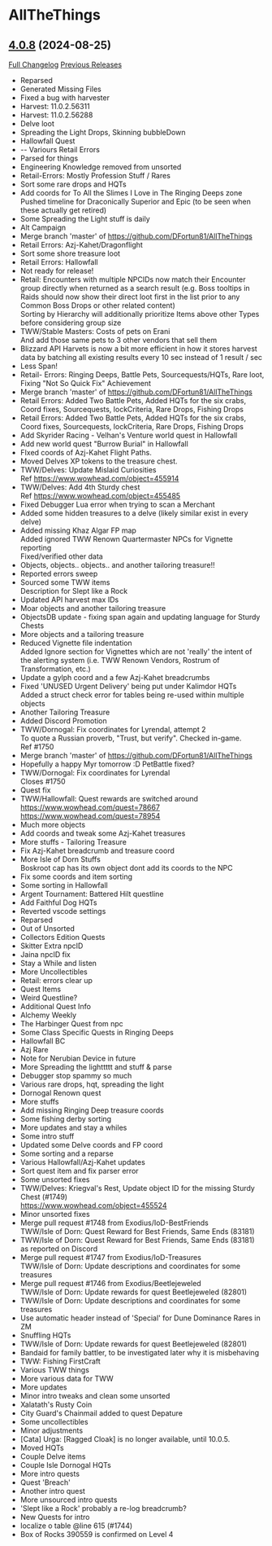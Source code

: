 # AllTheThings

## [4.0.8](https://github.com/DFortun81/AllTheThings/tree/4.0.8) (2024-08-25)
[Full Changelog](https://github.com/DFortun81/AllTheThings/compare/4.0.7...4.0.8) [Previous Releases](https://github.com/DFortun81/AllTheThings/releases)

- Reparsed  
- Generated Missing Files  
- Fixed a bug with harvester  
- Harvest: 11.0.2.56311  
- Harvest: 11.0.2.56288  
- Delve loot  
- Spreading the Light Drops, Skinning bubbleDown  
- Hallowfall Quest  
- -- Variours Retail Errors  
- Parsed for things  
- Engineering Knowledge removed from unsorted  
- Retail-Errors: Mostly Profession Stuff / Rares  
- Sort some rare drops and HQTs  
- Add coords for To All the Slimes I Love in The Ringing Deeps zone  
    Pushed timeline for Draconically Superior and Epic (to be seen when these actually get retired)  
- Some Spreading the Light stuff is daily  
- Alt Campaign  
- Merge branch 'master' of https://github.com/DFortun81/AllTheThings  
- Retail Errors: Azj-Kahet/Dragonflight  
- Sort some shore treasure loot  
- Retail Errors: Hallowfall  
- Not ready for release!  
- Retail: Encounters with multiple NPCIDs now match their Encounter group directly when returned as a search result (e.g. Boss tooltips in Raids should now show their direct loot first in the list prior to any Common Boss Drops or other related content)  
    Sorting by Hierarchy will additionally prioritize Items above other Types before considering group size  
- TWW/Stable Masters: Costs of pets on Erani  
    And add those same pets to 3 other vendors that sell them  
- Blizzard API Harvets is now a bit more efficient in how it stores harvest data by batching all existing results every 10 sec instead of 1 result / sec  
- Less Span!  
- Retail- Errors: Ringing Deeps, Battle Pets, Sourcequests/HQTs, Rare loot, Fixing "Not So Quick Fix" Achievement  
- Merge branch 'master' of https://github.com/DFortun81/AllTheThings  
- Retail Errors: Added Two Battle Pets, Added HQTs for the six crabs, Coord fixes, Sourcequests, lockCriteria, Rare Drops, Fishing Drops  
- Retail Errors: Added Two Battle Pets, Added HQTs for the six crabs, Coord fixes, Sourcequests, lockCriteria, Rare Drops, Fishing Drops  
- Add Skyrider Racing - Velhan's Venture world quest in Hallowfall  
- Add new world quest "Burrow Burial" in Hallowfall  
- FIxed coords of Azj-Kahet Flight Paths.  
- Moved Delves XP tokens to the treasure chest.  
- TWW/Delves: Update Mislaid Curiosities  
    Ref https://www.wowhead.com/object=455914  
- TWW/Delves: Add 4th Sturdy chest  
    Ref https://www.wowhead.com/object=455485  
- Fixed Debugger Lua error when trying to scan a Merchant  
- Added some hidden treasures to a delve (likely similar exist in every delve)  
- Added missing Khaz Algar FP map  
    Added ignored TWW Renown Quartermaster NPCs for Vignette reporting  
    Fixed/verified other data  
- Objects, objects.. objects.. and another tailoring treasure!!  
- Reported errors sweep  
- Sourced some TWW items  
    Description for Slept like a Rock  
- Updated API harvest max IDs  
- Moar objects and another tailoring treasure  
- ObjectsDB update - fixing span again and updating language for Sturdy Chests  
- More objects and a tailoring treasure  
- Reduced Vignette file indentation  
    Added Ignore section for Vignettes which are not 'really' the intent of the alerting system (i.e. TWW Renown Vendors, Rostrum of Transformation, etc.)  
- Update a gylph coord and a few Azj-Kahet breadcrumbs  
- Fixed 'UNUSED Urgent Delivery' being put under Kalimdor HQTs  
    Added a struct check error for tables being re-used within multiple objects  
- Another Tailoring Treasure  
- Added Discord Promotion  
- TWW/Dornogal: Fix coordinates for Lyrendal, attempt 2  
    To quote a Russian proverb, "Trust, but verify". Checked in-game.  
    Ref #1750  
- Merge branch 'master' of https://github.com/DFortun81/AllTheThings  
- Hopefully a happy Myr tomorrow :D PetBattle fixed?  
- TWW/Dornogal: Fix coordinates for Lyrendal  
    Closes #1750  
- Quest fix  
- TWW/Hallowfall: Quest rewards are switched around  
    https://www.wowhead.com/quest=78667  
    https://www.wowhead.com/quest=78954  
- Much more objects  
- Add coords and tweak some Azj-Kahet treasures  
- More stuffs - Tailoring Treasure  
- Fix Azj-Kahet breadcrumb and treasure coord  
- More Isle of Dorn Stuffs  
    Boskroot cap has its own object dont add its coords to the NPC  
- Fix some coords and item sorting  
- Some sorting in Hallowfall  
- Argent Tournament: Battered Hilt questline  
- Add Faithful Dog HQTs  
- Reverted vscode settings  
- Reparsed  
- Out of Unsorted  
- Collectors Edition Quests  
- Skitter Extra npcID  
- Jaina npcID fix  
- Stay a While and listen  
- More Uncollectibles  
- Retail: errors clear up  
- Quest Items  
- Weird Questline?  
- Additional Quest Info  
- Alchemy Weekly  
- The Harbinger Quest from npc  
- Some Class Specific Quests in Ringing Deeps  
- Hallowfall BC  
- Azj Rare  
- Note for Nerubian Device in future  
- More Spreading the lighttttt and stuff & parse  
- Debugger stop spammy so much  
- Various rare drops, hqt, spreading the light  
- Dornogal Renown quest  
- More stuffs  
- Add missing Ringing Deep treasure coords  
- Some fishing derby sorting  
- More updates and stay a whiles  
- Some intro stuff  
- Updated some Delve coords and FP coord  
- Some sorting and a reparse  
- Various Hallowfall/Azj-Kahet updates  
- Sort quest item and fix parser error  
- Some unsorted fixes  
- TWW/Delves: Kriegval's Rest, Update object ID for the missing Sturdy Chest (#1749)  
    https://www.wowhead.com/object=455524  
- Minor unsorted fixes  
- Merge pull request #1748 from Exodius/IoD-BestFriends  
    TWW/Isle of Dorn: Quest Reward for Best Friends, Same Ends (83181)  
- TWW/Isle of Dorn: Quest Reward for Best Friends, Same Ends (83181)  
    as reported on Discord  
- Merge pull request #1747 from Exodius/IoD-Treasures  
    TWW/Isle of Dorn: Update descriptions and coordinates for some treasures  
- Merge pull request #1746 from Exodius/Beetlejeweled  
    TWW/Isle of Dorn: Update rewards for quest Beetlejeweled (82801)  
- TWW/Isle of Dorn: Update descriptions and coordinates for some treasures  
- Use automatic header instead of 'Special' for Dune Dominance Rares in ZM  
- Snuffling HQTs  
- TWW/Isle of Dorn: Update rewards for quest Beetlejeweled (82801)  
- Bandaid for family battler, to be investigated later why it is misbehaving  
- TWW: Fishing FirstCraft  
- Various TWW things  
- More various data for TWW  
- More updates  
- Minor intro tweaks and clean some unsorted  
- Xalatath's Rusty Coin  
- City Guard's Chainmail added to quest Depature  
- Some uncollectibles  
- Minor adjustments  
- [Cata] Urga: [Ragged Cloak] is no longer available, until 10.0.5.  
- Moved HQTs  
- Couple Delve items  
- Couple Isle Dornogal HQTs  
- More intro quests  
- Quest 'Breach'  
- Another intro quest  
- More unsourced intro quests  
- 'Slept like a Rock' probably a re-log breadcrumb?  
- New Quests for intro  
- localize o table @line 615 (#1744)  
- Box of Rocks 390559 is confirmed on Level 4  
